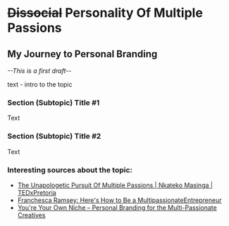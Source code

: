 # ~~Dissocial~~ Personality Of Multiple Passions
## My Journey to Personal Branding
_--This is a first draft--_

text - intro to the topic

### Section (Subtopic) Title #1

Text

### Section (Subtopic) Title #2

Text


### **Interesting sources about the topic:**

- [The Unapologetic Pursuit Of Multiple Passions | Nkateko Masinga | TEDxPretoria](https://www.youtube.com/watch?v=GixM6iGbg2U)
- [Franchesca Ramsey: Here's How to Be a MultipassionateEntrepreneur](https://youtu.be/wVGCWlvB_u8?si=bSRgCxXURV5xaVKL)
- [You're Your Own Niche – Personal Branding for the Multi-Passionate Creatives](https://youtu.be/3Yg4lp8xRH0?si=BGcWJaxHUoQWitzd)
